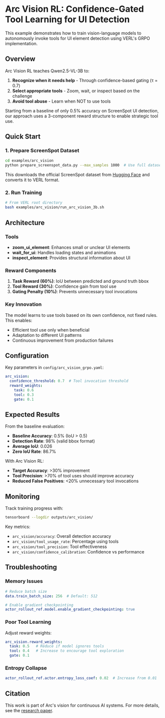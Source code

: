 # Arc Vision RL: Confidence-Gated Tool Learning for UI Detection

This example demonstrates how to train vision-language models to autonomously invoke tools for UI element detection using VERL's GRPO implementation.

## Overview

Arc Vision RL teaches Qwen2.5-VL-3B to:
1. **Recognize when it needs help** - Through confidence-based gating (τ = 0.7)
2. **Select appropriate tools** - Zoom, wait, or inspect based on the challenge
3. **Avoid tool abuse** - Learn when NOT to use tools

Starting from a baseline of only 0.5% accuracy on ScreenSpot UI detection, our approach uses a 3-component reward structure to enable strategic tool use.

## Quick Start

### 1. Prepare ScreenSpot Dataset

```bash
cd examples/arc_vision
python prepare_screenspot_data.py --max_samples 1000  # Use full dataset in production
```

This downloads the official ScreenSpot dataset from [Hugging Face](https://huggingface.co/datasets/rootsautomation/ScreenSpot) and converts it to VERL format.

### 2. Run Training

```bash
# From VERL root directory
bash examples/arc_vision/run_arc_vision_3b.sh
```

## Architecture

### Tools
- **zoom_ui_element**: Enhances small or unclear UI elements
- **wait_for_ui**: Handles loading states and animations  
- **inspect_element**: Provides structural information about UI

### Reward Components
1. **Task Reward (60%)**: IoU between predicted and ground truth bbox
2. **Tool Reward (30%)**: Confidence gain from tool use
3. **Gating Penalty (10%)**: Prevents unnecessary tool invocations

### Key Innovation
The model learns to use tools based on its own confidence, not fixed rules. This enables:
- Efficient tool use only when beneficial
- Adaptation to different UI patterns
- Continuous improvement from production failures

## Configuration

Key parameters in `config/arc_vision_grpo.yaml`:
```yaml
arc_vision:
  confidence_threshold: 0.7  # Tool invocation threshold
  reward_weights:
    task: 0.6
    tool: 0.3
    gate: 0.1
```

## Expected Results

From the baseline evaluation:
- **Baseline Accuracy**: 0.5% (IoU > 0.5)
- **Detection Rate**: 98% (valid bbox format)
- **Average IoU**: 0.026
- **Zero IoU Rate**: 86.7%

With Arc Vision RL:
- **Target Accuracy**: >30% improvement
- **Tool Precision**: >70% of tool uses should improve accuracy
- **Reduced False Positives**: <20% unnecessary tool invocations

## Monitoring

Track training progress with:
```bash
tensorboard --logdir outputs/arc_vision/
```

Key metrics:
- `arc_vision/accuracy`: Overall detection accuracy
- `arc_vision/tool_usage_rate`: Percentage using tools
- `arc_vision/tool_precision`: Tool effectiveness
- `arc_vision/confidence_calibration`: Confidence vs performance

## Troubleshooting

### Memory Issues
```yaml
# Reduce batch size
data.train_batch_size: 256  # Default: 512

# Enable gradient checkpointing
actor_rollout_ref.model.enable_gradient_checkpointing: true
```

### Poor Tool Learning
Adjust reward weights:
```yaml
arc_vision.reward_weights:
  task: 0.5   # Reduce if model ignores tools
  tool: 0.4   # Increase to encourage tool exploration
  gate: 0.1
```

### Entropy Collapse
```yaml
actor_rollout_ref.actor.entropy_loss_coef: 0.02  # Increase from 0.01
```

## Citation

This work is part of Arc's vision for continuous AI systems. For more details, see the [research paper](../../research/blog_post_vision_rl_final.md).